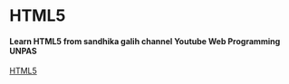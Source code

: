# HTML5
#### Learn HTML5 from sandhika galih channel Youtube Web Programming UNPAS
[HTML5](https://www.youtube.com/playlist?list=PLFIM0718LjIX-K5eeHRImnZhPUMhsw9A7)
